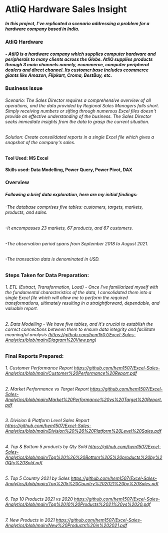 # AtliQ Hardware Sales Insight

##### In this project, I've replicated a scenario addressing a problem for a hardware company based in India.

### AtliQ Hardware
#####   - AtliQ is a hardware company which supplies computer hardware and peripherals to many clients across the Globe. AtliQ supplies products through 3 main channels namely, ecommerce, computer peripheral dealers and direct channel. Its customer base includes ecommerce giants like Amazon, Flipkart, Croma, BestBuy, etc.

### Business Issue
###### Scenario: The Sales Director requires a comprehensive overview of all operations, and the data provided by Regional Sales Managers falls short. Simply receiving numbers or sifting through numerous Excel files doesn't provide an effective understanding of the business. The Sales Director seeks immediate insights from the data to grasp the current situation.
###### Solution: Create consolidated reports in a single Excel file which gives a snapshot of the company's sales.

#### Tool Used: MS Excel
#### Skills used: Data Modelling, Power Query, Power Pivot, DAX

### Overview
##### Following a brief data exploration, here are my initial findings:
######   -The database comprises five tables: customers, targets, markets, products, and sales.
######   -It encompasses 23 markets, 67 products, and 67 customers.
######   -The observation period spans from September 2018 to August 2021.
######   -The transaction data is denominated in USD.

### Steps Taken for Data Preparation:
###### 1. ETL (Extract, Transformation, Load) - Once I've familiarized myself with the fundamental characteristics of the data, I consolidated them into a single Excel file which will allow me to perform the required transformations, ultimately resulting in a straightforward, dependable, and valuable report.
###### 2. Data Modelling - We have five tables, and it's crucial to establish the correct connections between them to ensure data integrity and facilitate meaningful analysis (https://github.com/hem1507/Excel-Sales-Analytics/blob/main/Diagram%20View.png)

### Final Reports Prepared:
###### 1. Customer Performance Report https://github.com/hem1507/Excel-Sales-Analytics/blob/main/Customer%20Performance%20Report.pdf
###### 2. Market Performance vs Target Report https://github.com/hem1507/Excel-Sales-Analytics/blob/main/Market%20Performance%20vs%20Target%20Report.pdf
###### 3. Division & Platform Level Sales Report https://github.com/hem1507/Excel-Sales-Analytics/blob/main/Division%20%26%20Platform%20Level%20Sales.pdf
###### 4. Top & Bottom 5 products by Qty Sold https://github.com/hem1507/Excel-Sales-Analytics/blob/main/Top%20%26%20Bottom%205%20products%20by%20Qty%20Sold.pdf
###### 5. Top 5 Country 2021 by Sales https://github.com/hem1507/Excel-Sales-Analytics/blob/main/Top%205%20Country%202021%20by%20Sales.pdf
###### 6. Top 10 Products 2021 vs 2020 https://github.com/hem1507/Excel-Sales-Analytics/blob/main/Top%2010%20Products%2021%20vs%2020.pdf
###### 7. New Products in 2021 https://github.com/hem1507/Excel-Sales-Analytics/blob/main/New%20Products%20in%202021.pdf

